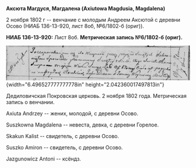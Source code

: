 **Аксюта Магдуся, Магдалена (Axiutowa Magdusia, Magdalena)**

2 ноября 1802 г -- венчание с молодым Андреем Аксютой с деревни Осово
(НИАБ 136-13-920, лист 8об, №6/1802-б (ориг)).

**НИАБ 136-13-920:** Лист 8об. **Метрическая запись №6/1802-б (ориг).**

![](./media/aa054658e8335bd82c8a82c466de3fe03342040b.png){width="6.496527777777778in"
height="2.042360017497813in"}

Дедиловичская Покровская церковь. 2 ноября 1802 года. Метрическая запись
о венчании.

Axiuta Andrzey -- жених, молодой, с деревни Осовo.

Suszkowna Magdalena -- невеста, девка, с деревни Горелое.

Skakun Kalist -- свидетель, с деревни Осовo.

Suszko Amiron -- свидетель, с деревни Осовo.

Jazgunowicz Antoni -- ксёндз.
